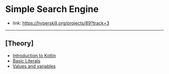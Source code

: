 # Simple Search Engine

- link: https://hyperskill.org/projects/89?track=3

***

## [Theory]

- [Introduction to Kotlin](theory/introduction-to-kotlin.md)
- [Basic Literals](theory/basic-literals.md)
- [Values and variables](theory/values-and-variables.md)